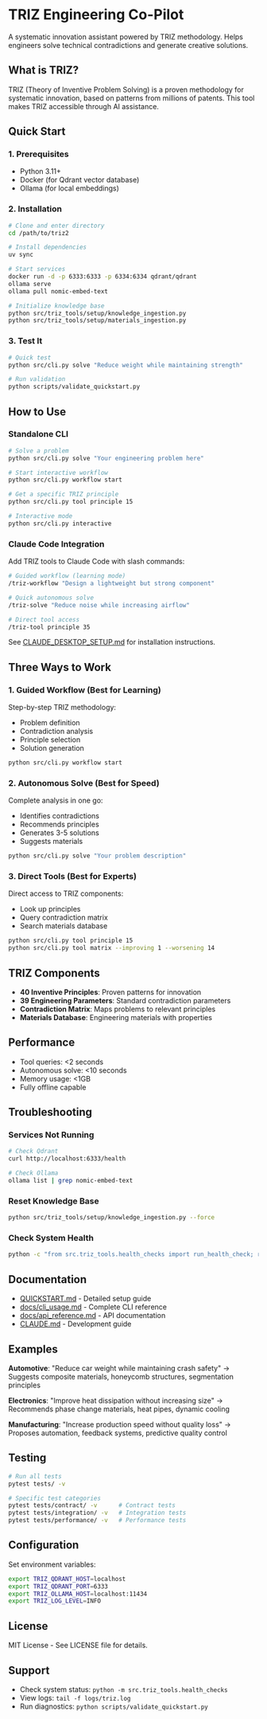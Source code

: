 # TRIZ Engineering Co-Pilot

A systematic innovation assistant powered by TRIZ methodology. Helps engineers solve technical contradictions and generate creative solutions.

## What is TRIZ?

TRIZ (Theory of Inventive Problem Solving) is a proven methodology for systematic innovation, based on patterns from millions of patents. This tool makes TRIZ accessible through AI assistance.

## Quick Start

### 1. Prerequisites

- Python 3.11+
- Docker (for Qdrant vector database)
- Ollama (for local embeddings)

### 2. Installation

```bash
# Clone and enter directory
cd /path/to/triz2

# Install dependencies
uv sync

# Start services
docker run -d -p 6333:6333 -p 6334:6334 qdrant/qdrant
ollama serve
ollama pull nomic-embed-text

# Initialize knowledge base
python src/triz_tools/setup/knowledge_ingestion.py
python src/triz_tools/setup/materials_ingestion.py
```

### 3. Test It

```bash
# Quick test
python src/cli.py solve "Reduce weight while maintaining strength"

# Run validation
python scripts/validate_quickstart.py
```

## How to Use

### Standalone CLI

```bash
# Solve a problem
python src/cli.py solve "Your engineering problem here"

# Start interactive workflow
python src/cli.py workflow start

# Get a specific TRIZ principle
python src/cli.py tool principle 15

# Interactive mode
python src/cli.py interactive
```

### Claude Code Integration

Add TRIZ tools to Claude Code with slash commands:

```bash
# Guided workflow (learning mode)
/triz-workflow "Design a lightweight but strong component"

# Quick autonomous solve
/triz-solve "Reduce noise while increasing airflow"

# Direct tool access
/triz-tool principle 35
```

See [CLAUDE_DESKTOP_SETUP.md](CLAUDE_DESKTOP_SETUP.md) for installation instructions.

## Three Ways to Work

### 1. Guided Workflow (Best for Learning)
Step-by-step TRIZ methodology:
- Problem definition
- Contradiction analysis
- Principle selection
- Solution generation

```bash
python src/cli.py workflow start
```

### 2. Autonomous Solve (Best for Speed)
Complete analysis in one go:
- Identifies contradictions
- Recommends principles
- Generates 3-5 solutions
- Suggests materials

```bash
python src/cli.py solve "Your problem description"
```

### 3. Direct Tools (Best for Experts)
Direct access to TRIZ components:
- Look up principles
- Query contradiction matrix
- Search materials database

```bash
python src/cli.py tool principle 15
python src/cli.py tool matrix --improving 1 --worsening 14
```

## TRIZ Components

- **40 Inventive Principles**: Proven patterns for innovation
- **39 Engineering Parameters**: Standard contradiction parameters
- **Contradiction Matrix**: Maps problems to relevant principles
- **Materials Database**: Engineering materials with properties

## Performance

- Tool queries: <2 seconds
- Autonomous solve: <10 seconds
- Memory usage: <1GB
- Fully offline capable

## Troubleshooting

### Services Not Running
```bash
# Check Qdrant
curl http://localhost:6333/health

# Check Ollama
ollama list | grep nomic-embed-text
```

### Reset Knowledge Base
```bash
python src/triz_tools/setup/knowledge_ingestion.py --force
```

### Check System Health
```bash
python -c "from src.triz_tools.health_checks import run_health_check; run_health_check()"
```

## Documentation

- [QUICKSTART.md](QUICKSTART.md) - Detailed setup guide
- [docs/cli_usage.md](docs/cli_usage.md) - Complete CLI reference
- [docs/api_reference.md](docs/api_reference.md) - API documentation
- [CLAUDE.md](CLAUDE.md) - Development guide

## Examples

**Automotive**: "Reduce car weight while maintaining crash safety"
→ Suggests composite materials, honeycomb structures, segmentation principles

**Electronics**: "Improve heat dissipation without increasing size"
→ Recommends phase change materials, heat pipes, dynamic cooling

**Manufacturing**: "Increase production speed without quality loss"
→ Proposes automation, feedback systems, predictive quality control

## Testing

```bash
# Run all tests
pytest tests/ -v

# Specific test categories
pytest tests/contract/ -v      # Contract tests
pytest tests/integration/ -v   # Integration tests
pytest tests/performance/ -v   # Performance tests
```

## Configuration

Set environment variables:
```bash
export TRIZ_QDRANT_HOST=localhost
export TRIZ_QDRANT_PORT=6333
export TRIZ_OLLAMA_HOST=localhost:11434
export TRIZ_LOG_LEVEL=INFO
```

## License

MIT License - See LICENSE file for details.

## Support

- Check system status: `python -m src.triz_tools.health_checks`
- View logs: `tail -f logs/triz.log`
- Run diagnostics: `python scripts/validate_quickstart.py`
